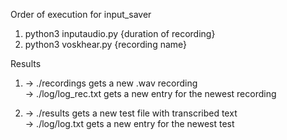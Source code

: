 Order of execution for input_saver

1) python3 inputaudio.py {duration of recording}
2) python3 voskhear.py {recording name}

Results
1) -> ./recordings gets a new .wav recording <br>
   -> ./log/log_rec.txt gets a new entry for the newest recording

2) -> ./results gets a new test file with transcribed text <br>
   -> ./log/log.txt gets a new entry for the newest test  